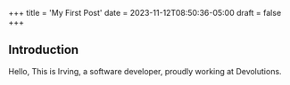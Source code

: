 +++
title = 'My First Post'
date = 2023-11-12T08:50:36-05:00
draft = false
+++
## Introduction

Hello, This is Irving, a software developer, proudly working at Devolutions.